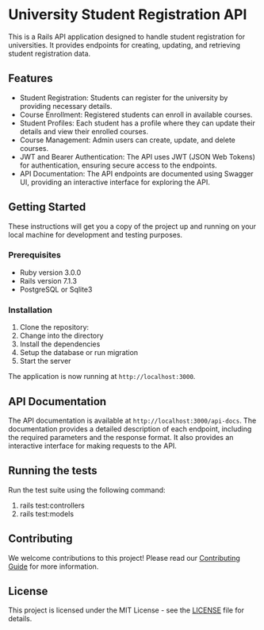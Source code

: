 
# University Student Registration API

This is a Rails API application designed to handle student registration for universities. It provides endpoints for creating, updating, and retrieving student registration data.

## Features

- Student Registration: Students can register for the university by providing necessary details.
- Course Enrollment: Registered students can enroll in available courses.
- Student Profiles: Each student has a profile where they can update their details and view their enrolled courses.
- Course Management: Admin users can create, update, and delete courses.
- JWT and Bearer Authentication: The API uses JWT (JSON Web Tokens) for authentication, ensuring secure access to the endpoints.
- API Documentation: The API endpoints are documented using Swagger UI, providing an interactive interface for exploring the API.

## Getting Started

These instructions will get you a copy of the project up and running on your local machine for development and testing purposes.

### Prerequisites

- Ruby version 3.0.0
- Rails version 7.1.3
- PostgreSQL or Sqlite3

### Installation

1. Clone the repository:
2. Change into the directory
3. Install the dependencies
4. Setup the database or run migration
6. Start the server

The application is now running at `http://localhost:3000`.

## API Documentation

The API documentation is available at `http://localhost:3000/api-docs`. The documentation provides a detailed description of each endpoint, including the required parameters and the response format. It also provides an interactive interface for making requests to the API.

## Running the tests

Run the test suite using the following command:

1. rails test:controllers
2. rails test:models

## Contributing

We welcome contributions to this project! Please read our [Contributing Guide](CONTRIBUTING.md) for more information.

## License

This project is licensed under the MIT License - see the [LICENSE](LICENSE) file for details.
